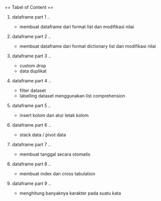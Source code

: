 == Tabel of Content ==

1. dataframe part 1 ..
   - membuat dataframe dari format list dan modifikasi nilai

2. dataframe part 2 ..
   - membuat dataframe dari format dictionary list dan modifikasi nilai

3. dataframe part 3 ..
   - custom drop
   - data duplikat

4. dataframe part 4 .. 
   - filter dataset
   - labelling dataset menggunakan list comprehension

5. dataframe part 5 ..
   - insert kolom dan atur letak kolom

6. dataframe part 6 ..
   - stack data / pivot data

7. dataframe part 7 ..
   - membuat tanggal secara otomatis

8. dataframe part 8 ..
   - membuat index dan cross tabulation

9. dataframe part 9 ..
   - menghitung banyaknya karakter pada suatu kata
